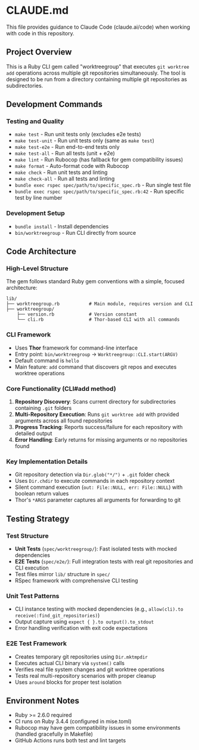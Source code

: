 # CLAUDE.md

This file provides guidance to Claude Code (claude.ai/code) when working with code in this repository.

## Project Overview

This is a Ruby CLI gem called "worktreegroup" that executes `git worktree add` operations across multiple git repositories simultaneously. The tool is designed to be run from a directory containing multiple git repositories as subdirectories.

## Development Commands

### Testing and Quality
- `make test` - Run unit tests only (excludes e2e tests)
- `make test-unit` - Run unit tests only (same as `make test`)
- `make test-e2e` - Run end-to-end tests only
- `make test-all` - Run all tests (unit + e2e)
- `make lint` - Run Rubocop (has fallback for gem compatibility issues)
- `make format` - Auto-format code with Rubocop
- `make check` - Run unit tests and linting
- `make check-all` - Run all tests and linting
- `bundle exec rspec spec/path/to/specific_spec.rb` - Run single test file
- `bundle exec rspec spec/path/to/specific_spec.rb:42` - Run specific test by line number

### Development Setup
- `bundle install` - Install dependencies
- `bin/worktreegroup` - Run CLI directly from source

## Code Architecture

### High-Level Structure
The gem follows standard Ruby gem conventions with a simple, focused architecture:

```
lib/
├── worktreegroup.rb           # Main module, requires version and CLI
├── worktreegroup/
    ├── version.rb             # Version constant
    └── cli.rb                 # Thor-based CLI with all commands
```

### CLI Framework
- Uses **Thor** framework for command-line interface
- Entry point: `bin/worktreegroup` → `Worktreegroup::CLI.start(ARGV)`
- Default command is `hello`
- Main feature: `add` command that discovers git repos and executes worktree operations

### Core Functionality (CLI#add method)
1. **Repository Discovery**: Scans current directory for subdirectories containing `.git` folders
2. **Multi-Repository Execution**: Runs `git worktree add` with provided arguments across all found repositories
3. **Progress Tracking**: Reports success/failure for each repository with detailed output
4. **Error Handling**: Early returns for missing arguments or no repositories found

### Key Implementation Details
- Git repository detection via `Dir.glob("*/")` + `.git` folder check
- Uses `Dir.chdir` to execute commands in each repository context
- Silent command execution (`out: File::NULL, err: File::NULL`) with boolean return values
- Thor's `*ARGS` parameter captures all arguments for forwarding to git

## Testing Strategy

### Test Structure
- **Unit Tests** (`spec/worktreegroup/`): Fast isolated tests with mocked dependencies
- **E2E Tests** (`spec/e2e/`): Full integration tests with real git repositories and CLI execution
- Test files mirror `lib/` structure in `spec/`
- RSpec framework with comprehensive CLI testing

### Unit Test Patterns
- CLI instance testing with mocked dependencies (e.g., `allow(cli).to receive(:find_git_repositories)`)
- Output capture using `expect { }.to output().to_stdout`
- Error handling verification with exit code expectations

### E2E Test Framework
- Creates temporary git repositories using `Dir.mktmpdir`
- Executes actual CLI binary via `system()` calls
- Verifies real file system changes and git worktree operations
- Tests real multi-repository scenarios with proper cleanup
- Uses `around` blocks for proper test isolation

## Environment Notes
- Ruby >= 2.6.0 required
- CI runs on Ruby 3.4.4 (configured in mise.toml)
- Rubocop may have gem compatibility issues in some environments (handled gracefully in Makefile)
- GitHub Actions runs both test and lint targets